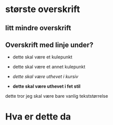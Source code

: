 # største overskrift
## litt mindre overskrift
 
Overskrift med linje under?
----------------

- dette skal være et kulepunkt
- dette skal være et annet kulepunkt

- *dette skal være uthevet i kursiv*
- **dette skal være uthevet i fet stil**


dette tror jeg skal være bare vanlig tekststørrelse

Hva er dette da
======
